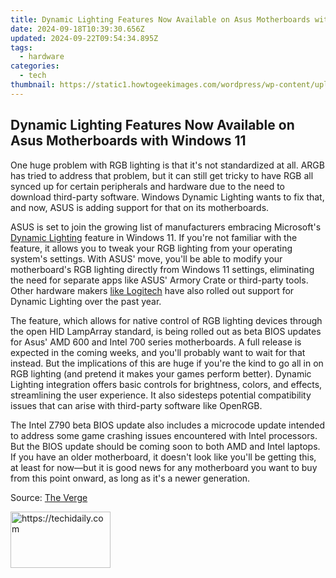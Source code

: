 ```yaml
---
title: Dynamic Lighting Features Now Available on Asus Motherboards with Windows 11
date: 2024-09-18T10:39:30.656Z
updated: 2024-09-22T09:54:34.895Z
tags:
  - hardware
categories:
  - tech
thumbnail: https://static1.howtogeekimages.com/wordpress/wp-content/uploads/2023/12/shutterstock_1916803091.jpg
---
```


## Dynamic Lighting Features Now Available on Asus Motherboards with Windows 11

One huge problem with RGB lighting is that it's not standardized at all. ARGB has tried to address that problem, but it can still get tricky to have RGB all synced up for certain peripherals and hardware due to the need to download third-party software. Windows Dynamic Lighting wants to fix that, and now, ASUS is adding support for that on its motherboards.

 ASUS is set to join the growing list of manufacturers embracing Microsoft's [Dynamic Lighting](https://youtube-docs.techidaily.com/ving-affiliate-success-with-online-videos-for-2024/) feature in Windows 11\. If you're not familiar with the feature, it allows you to tweak your RGB lighting from your operating system's settings. With ASUS' move, you'll be able to modify your motherboard's RGB lighting directly from Windows 11 settings, eliminating the need for separate apps like ASUS' Armory Crate or third-party tools. Other hardware makers [like Logitech](https://some-tips.techidaily.com/the-art-of-engaging-crafting-compelling-reddit-content-for-2024/) have also rolled out support for Dynamic Lighting over the past year.

 The feature, which allows for native control of RGB lighting devices through the open HID LampArray standard, is being rolled out as beta BIOS updates for Asus' AMD 600 and Intel 700 series motherboards. A full release is expected in the coming weeks, and you'll probably want to wait for that instead. But the implications of this are huge if you're the kind to go all in on RGB lighting (and pretend it makes your games perform better). Dynamic Lighting integration offers basic controls for brightness, colors, and effects, streamlining the user experience. It also sidesteps potential compatibility issues that can arise with third-party software like OpenRGB.

 The Intel Z790 beta BIOS update also includes a microcode update intended to address some game crashing issues encountered with Intel processors. But the BIOS update should be coming soon to both AMD and Intel laptops. If you have an older motherboard, it doesn't look like you'll be getting this, at least for now—but it is good news for any motherboard you want to buy from this point onward, as long as it's a newer generation.

 Source: [The Verge](https://www.theverge.com/2024/7/8/24194015/asus-windows-dynamic-lighting-support-motherboard-bios-update)

<ins class="adsbygoogle"
     style="display:block"
     data-ad-format="autorelaxed"
     data-ad-client="ca-pub-7571918770474297"
     data-ad-slot="1223367746"></ins>

<ins class="adsbygoogle"
     style="display:block"
     data-ad-client="ca-pub-7571918770474297"
     data-ad-slot="8358498916"
     data-ad-format="auto"
     data-full-width-responsive="true"></ins>



<!-- affiliate ads begin -->
<a href="https://malaysia-healthcare-travel-council.pxf.io/c/5597632/1576477/17382" target="_top" id="1576477">
  <img src="//a.impactradius-go.com/display-ad/17382-1576477" border="0" alt="https://techidaily.com" width="160" height="90"/>
</a>
<img height="0" width="0" src="https://malaysia-healthcare-travel-council.pxf.io/i/5597632/1576477/17382" style="position:absolute;visibility:hidden;" border="0" />
<!-- affiliate ads end -->

